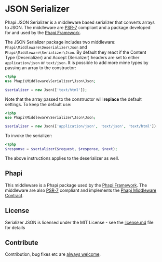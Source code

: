 # JSON Serializer
Phapi JSON Serializer is a middleware based serializer that converts arrays to JSON. The middleware are [PSR-7](https://github.com/php-fig/http-message) compliant and a package developed for and used by the [Phapi Framework](https://github.com/phapi/phapi).

The JSON Serializer package includes two middleware: <code>Phapi\Middleware\Deserializer\Json</code> and <code>Phapi\Middleware\Serializer\Json</code>. By default they react if the Content Type (Deserializer) and Accept (Serializer) headers are set to either <code>application/json</code> or <code>text/json</code>. It is possible to add more mime types by passing an array to the constructor:

```php
<?php
use Phapi\Middleware\Serializer\Json\Json;

$serializer = new Json(['text/html']);
```

Note that the array passed to the constructor will **replace** the default settings. To keep the default use:

```php
<?php
use Phapi\Middleware\Serializer\Json\Json;

$serializer = new Json(['application/json', 'text/json', 'text/html']);
```

To invoke the serializer:

```php
<?php
$response = $serializer($request, $response, $next);
```

The above instructions applies to the deserializer as well.

## Phapi
This middleware is a Phapi package used by the [Phapi Framework](https://github.com/phapi/phapi). The middleware are also [PSR-7](https://github.com/php-fig/http-message) compliant and implements the [Phapi Middleware Contract](https://github.com/phapi/contract).

## License
Serializer JSON is licensed under the MIT License - see the [license.md](https://github.com/phapi/serializer-json/blob/master/license.md) file for details

## Contribute
Contribution, bug fixes etc are [always welcome](https://github.com/phapi/serializer-json/issues/new).
